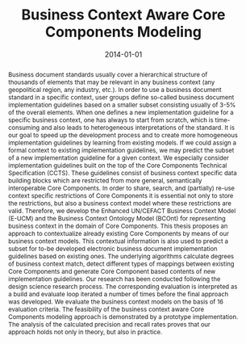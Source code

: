 ---
abstract: Business document standards usually cover a hierarchical structure of thousands
  of elements that may be relevant in any business context (any geopolitical region,
  any industry, etc.). In order to use a business document standard in a specific
  context, user groups define so-called business document implementation guidelines
  based on a smaller subset consisting usually of 3-5% of the overall elements. When
  one defines a new implementation guideline for a specific business context, one
  has always to start from scratch, which is time-consuming and also leads to heterogeneous
  interpretations of the standard. It is our goal to speed up the development process
  and to create more homogeneous implementation guidelines by learning from existing
  models. If we could assign a formal context to existing implementation guidelines,
  we may predict the subset of a new implementation guideline for a given context.   We
  especially consider implementation guidelines built on the top of the Core Components
  Technical Specification (CCTS). These guidelines consist of business context specific
  data building blocks which are restricted from more general, semantically interoperable
  Core Components. In order to share, search, and (partially) re-use context specific
  restrictions of Core Components it is essential not only to store the restrictions,
  but also a business context model where these restrictions are valid. Therefore,
  we develop the Enhanced UN/CEFACT Business Context Model (E-UCM) and the Business
  Context Ontology Model (BCOnt) for representing business context in the domain of
  Core Components.   This thesis proposes an approach to contextualize already existing
  Core Components by means of our business context models. This contextual information
  is also used to predict a subset for to-be developed electronic business document
  implementation guidelines based on existing ones. The underlying algorithms calculate
  degrees of business context match, detect different types of mappings between existing
  Core Components and generate Core Component based contents of new implementation
  guidelines.  Our research has been conducted following the design science research
  process. The corresponding evaluation is interpreted as a build and evaluate loop
  iterated a number of times before the final approach was developed. We evaluate
  the business context models on the basis of 16 evaluation criteria. The feasibility
  of the business context aware Core Components modeling approach is demonstrated
  by a prototype implementation. The analysis of the calculated precision and recall
  rates proves that our approach holds not only in theory, but also in practice.
authors:
- Danijel Novakovic
date: '2014-01-01'
featured: false
links:
- name: Publik
  url: https://publik.tuwien.ac.at/showentry.php?ID=234005&lang=2
publication_types:
- '7'
publishDate: '2014-01-01'
title: Business Context Aware Core Components Modeling
url_pdf: http://publik.tuwien.ac.at/files/PubDat_234005.pdf
---